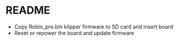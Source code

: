 # README
- Copy Robin_pro.bin klipper firmware to SD card and insert board
- Reset or repower the board and update firmware